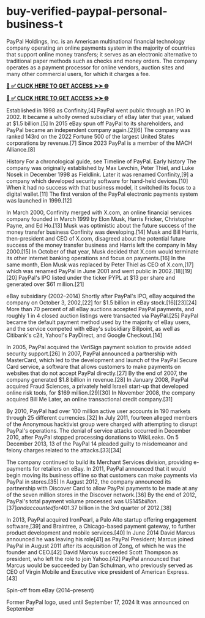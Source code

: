 # buy-verified-paypal-personal-business-t
PayPal Holdings, Inc. is an American multinational financial technology company operating an online payments system in the majority of countries that support online money transfers; it serves as an electronic alternative to traditional paper methods such as checks and money orders. The company operates as a payment processor for online vendors, auction sites and many other commercial users, for which it charges a fee.


**[📌 ✅ CLICK HERE TO GET ACCESS ➤➤ 🌐](https://newmegadeals.xyz/PAYPAL/)**




**[📌 ✅ CLICK HERE TO GET ACCESS ➤➤ 🌐](https://newmegadeals.xyz/PAYPAL/)**




Established in 1998 as Confinity,[4] PayPal went public through an IPO in 2002. It became a wholly owned subsidiary of eBay later that year, valued at $1.5 billion.[5] In 2015 eBay spun off PayPal to its shareholders, and PayPal became an independent company again.[2][6] The company was ranked 143rd on the 2022 Fortune 500 of the largest United States corporations by revenue.[7] Since 2023 PayPal is a member of the MACH Alliance.[8]

History
For a chronological guide, see Timeline of PayPal.
Early history
The company was originally established by Max Levchin, Peter Thiel, and Luke Nosek in December 1998 as Fieldlink. Later it was renamed Confinity,[9] a company which developed security software for hand-held devices.[10] When it had no success with that business model, it switched its focus to a digital wallet.[11] The first version of the PayPal electronic payments system was launched in 1999.[12]

In March 2000, Confinity merged with X.com, an online financial services company founded in March 1999 by Elon Musk, Harris Fricker, Christopher Payne, and Ed Ho.[13] Musk was optimistic about the future success of the money transfer business Confinity was developing.[14] Musk and Bill Harris, then-president and CEO of X.com, disagreed about the potential future success of the money transfer business and Harris left the company in May 2000.[15] In October of that year, Musk decided that X.com would terminate its other internet banking operations and focus on payments.[16] In the same month, Elon Musk was replaced by Peter Thiel as CEO of X.com,[17] which was renamed PayPal in June 2001 and went public in 2002.[18][19][20] PayPal's IPO listed under the ticker PYPL at $13 per share and generated over $61 million.[21]

eBay subsidiary (2002–2014)
Shortly after PayPal's IPO, eBay acquired the company on October 3, 2002,[22] for $1.5 billion in eBay stock.[16][23][24] More than 70 percent of all eBay auctions accepted PayPal payments, and roughly 1 in 4 closed auction listings were transacted via PayPal.[25] PayPal became the default payment method used by the majority of eBay users, and the service competed with eBay's subsidiary Billpoint, as well as Citibank's c2it, Yahoo!'s PayDirect, and Google Checkout.[14]

In 2005, PayPal acquired the VeriSign payment solution to provide added security support.[26] In 2007, PayPal announced a partnership with MasterCard, which led to the development and launch of the PayPal Secure Card service, a software that allows customers to make payments on websites that do not accept PayPal directly.[27] By the end of 2007, the company generated $1.8 billion in revenue.[28] In January 2008, PayPal acquired Fraud Sciences, a privately held Israeli start-up that developed online risk tools, for $169 million.[29][30] In November 2008, the company acquired Bill Me Later, an online transactional credit company.[31]

By 2010, PayPal had over 100 million active user accounts in 190 markets through 25 different currencies.[32] In July 2011, fourteen alleged members of the Anonymous hacktivist group were charged with attempting to disrupt PayPal's operations. The denial of service attacks occurred in December 2010, after PayPal stopped processing donations to WikiLeaks. On 5 December 2013, 13 of the PayPal 14 pleaded guilty to misdemeanor and felony charges related to the attacks.[33][34]

The company continued to build its Merchant Services division, providing e-payments for retailers on eBay. In 2011, PayPal announced that it would begin moving its business offline so that customers can make payments via PayPal in stores.[35] In August 2012, the company announced its partnership with Discover Card to allow PayPal payments to be made at any of the seven million stores in the Discover network.[36] By the end of 2012, PayPal's total payment volume processed was US$145 billion.[37] and accounted for 40% of eBay's revenue, amounting to US$1.37 billion in the 3rd quarter of 2012.[38]

In 2013, PayPal acquired IronPearl, a Palo Alto startup offering engagement software,[39] and Braintree, a Chicago-based payment gateway, to further product development and mobile services.[40] In June 2014 David Marcus announced he was leaving his role[41] as PayPal President; Marcus joined PayPal in August 2011 after its acquisition of Zong, of which he was the founder and CEO.[42] David Marcus succeeded Scott Thompson as president, who left the role to join Yahoo.[42] PayPal announced that Marcus would be succeeded by Dan Schulman, who previously served as CEO of Virgin Mobile and Executive vice president of American Express.[43]

Spin-off from eBay (2014–present)

Former PayPal logo, used until September 17, 2024
It was announced on September
